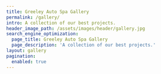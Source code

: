 ```yaml
---
title: Greeley Auto Spa Gallery
permalink: /gallery/
intro: A collection of our best projects.
header_image_path: /assets/images/header/gallery.jpg
search_engine_optimization:
  page_title: Greeley Auto Spa Gallery
  page_description: 'A collection of our best projects.'
layout: gallery
pagination:
  enabled: true
---
```

